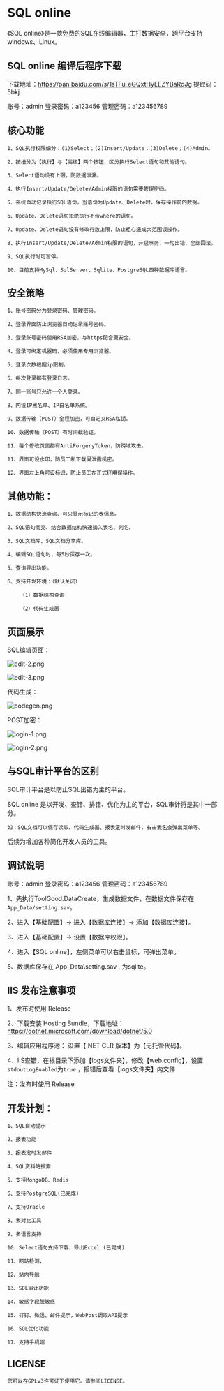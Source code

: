 # SQL online

《SQL online》是一款免费的SQL在线编辑器，主打数据安全，跨平台支持windows、Linux。



## SQL online 编译后程序下载

下载地址：https://pan.baidu.com/s/1sTFu_eGQxtHyEEZYBaRdJg 提取码：5bkj 

账号：admin 登录密码：a123456 管理密码：a123456789



## 核心功能
    1、SQL执行权限细分：(1)Select；(2)Insert/Update；(3)Delete；(4)Admin。

    2、按扭分为【执行】与【高级】两个按钮，区分执行Select语句和其他语句。

    3、Select语句设有上限，防数据泄漏。

    4、执行Insert/Update/Delete/Admin权限的语句需要管理密码。

    5、系统自动记录执行SQL语句，当语句为Update、Delete时，保存操作前的数据。

    6、Update、Delete语句拒绝执行不带where的语句。

    7、Update、Delete语句设有修改行数上限，防止粗心造成大范围误操作。

    8、执行Insert/Update/Delete/Admin权限的语句，开启事务，一句出错，全部回滚。

    9、SQL执行时可暂停。

    10、目前支持MySql、SqlServer、Sqlite、PostgreSQL四种数据库语言。

## 安全策略
    1、账号密码分为登录密码、管理密码。

    2、登录界面防止浏览器自动记录账号密码。

    3、登录账号密码使用RSA加密，与https配合更安全。

    4、登录可绑定机器码，必须使用专用浏览器。

    5、登录次数根据ip限制。

    6、每次登录都有登录日志。

    7、同一账号只允许一个人登录。
    
    8、内设IP黑名单、IP白名单系统。

    9、数据传输（POST）全程加密，可自定义RSA私钥。

    10、数据传输（POST）有时间截验证。

    11、每个修改页面都有AntiForgeryToken，防跨域攻击。

    11、界面可设水印，防员工私下载屏泄露机密。

    12、界面左上角可设标识，防止员工在正式环境误操作。


## 其他功能：
    1、数据结构快速查询、可只显示标记的表信息。

    2、SQL语句高亮、结合数据结构快速插入表名、列名。

    3、SQL文档库、SQL文档分享库。

    4、编辑SQL语句时，每5秒保存一次。

    5、查询导出功能。

    6、支持开发环境：（默认关闭）

        （1）数据结构查询

        （2）代码生成器



## 页面展示
SQL编辑页面：

![edit-2.png](imgs/edit-2.png)

![edit-3.png](imgs/edit-3.png)

代码生成：

![codegen.png](imgs/codegen.png)


POST加密：

![login-1.png](imgs/login-1.png)

![login-2.png](imgs/login-2.png)

## 与SQL审计平台的区别
SQL审计平台是以防止SQL出错为主的平台。

SQL online 是以开发、查错、排错、优化为主的平台，SQL审计将是其中一部分。

    如：SQL文档可以保存读取、代码生成器、报表定时发邮件，右击表名会弹出菜单等。

后续为增加各种简化开发人员的工具。


## 调试说明
账号：admin 登录密码：a123456 管理密码：a123456789

1、先执行ToolGood.DataCreate，生成数据文件，在数据文件保存在`App_Data/setting.sav`。

2、进入【基础配置】-> 进入【数据库连接】-> 添加【数据库连接】。

3、进入【基础配置】-> 设置【数据库权限】。

4、进入【SQL online】，左侧菜单可以右击鼠标，可弹出菜单。

5、数据库保存在 App_Data\setting.sav , 为sqlite。


## IIS 发布注意事项
1、发布时使用 Release

2、下载安装 Hosting Bundle，下载地址： https://dotnet.microsoft.com/download/dotnet/5.0

3、编辑应用程序池： 设置【.NET CLR 版本】为【无托管代码】。

4、IIS查错，在根目录下添加【logs文件夹】，修改【web.config】，设置`stdoutLogEnabled`为`true` ，报错后查看【logs文件夹】内文件


注：发布时使用 Release


## 开发计划：
    1、SQL自动提示

    2、报表功能

    3、报表定时发邮件

    4、SQL资料站搜索

    5、支持MongoDB、Redis

    6、支持PostgreSQL(已完成)

    7、支持Oracle

    8、表对比工具

    9、多语言支持

    10、Select语句支持下载、导出Excel (已完成)

    11、网站检测，

    12、站内导航

    13、SQL审计功能

    14、敏感字段脱敏感

    15、钉钉、微信、邮件提示，WebPost调取API提示

    16、SQL优化功能

    17、支持手机端

    


## LICENSE
    您可以在GPLv3许可证下使用它。请参阅LICENSE。